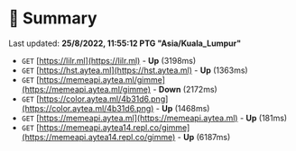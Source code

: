 # 📖 Summary
Last updated: **25/8/2022, 11:55:12 PTG "Asia/Kuala_Lumpur"**

- `GET` [https://lilr.ml](https://lilr.ml) - **Up** (3198ms)
- `GET` [https://hst.aytea.ml](https://hst.aytea.ml) - **Up** (1363ms)
- `GET` [https://memeapi.aytea.ml/gimme](https://memeapi.aytea.ml/gimme) - **Down** (2172ms)
- `GET` [https://color.aytea.ml/4b31d6.png](https://color.aytea.ml/4b31d6.png) - **Up** (1468ms)
- `GET` [https://memeapi.aytea.ml](https://memeapi.aytea.ml) - **Up** (181ms)
- `GET` [https://memeapi.aytea14.repl.co/gimme](https://memeapi.aytea14.repl.co/gimme) - **Up** (6187ms)
